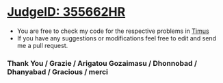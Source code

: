 # <a href="https://acm.timus.ru/author.aspx?id=355662">JudgeID: 355662HR</a> <br/>
- You are free to check my code for the respective problems in <a href="https://acm.timus.ru/">Timus</a>
- If you have any suggestions or modifications feel free to edit and send me a pull request.

### Thank You / Grazie / Arigatou Gozaimasu / Dhonnobad / Dhanyabad / Gracious / merci